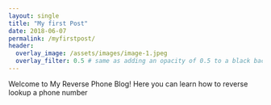 ```yaml
---
layout: single
title: "My first Post"
date: 2018-06-07
permalink: /myfirstpost/
header:
  overlay_image: /assets/images/image-1.jpeg
  overlay_filter: 0.5 # same as adding an opacity of 0.5 to a black background
---
```


Welcome to My Reverse Phone Blog!
Here you can learn how to reverse lookup a phone number
